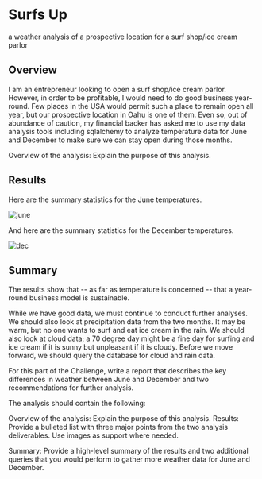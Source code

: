 # Surfs Up
a weather analysis of a prospective location for a surf shop/ice cream parlor

## Overview
I am an entrepreneur looking to open a surf shop/ice cream parlor. However, in order to be profitable, I would need to do good business year-round. Few places in the USA would permit such a place to remain open all year, but our prospective location in Oahu is one of them. Even so, out of abundance of caution, my financial backer has asked me to use my data analysis tools including sqlalchemy to analyze temperature data for June and December to make sure we can stay open during those months.

Overview of the analysis: Explain the purpose of this analysis.

## Results

Here are the summary statistics for the June temperatures.

![june]()

And here are the summary statistics for the December temperatures.

![dec]()



## Summary

The results show that -- as far as temperature is concerned -- that a year-round business model is sustainable.

While we have good data, we must continue to conduct further analyses. We should also look at precipitation data from the two months. It may be warm, but no one wants to surf and eat ice cream in the rain. We should also look at cloud data; a 70 degree day might be a fine day for surfing and ice cream if it is sunny but unpleasant if it is cloudy. Before we move forward, we should query the database for cloud and rain data.





For this part of the Challenge, write a report that describes the key differences in weather between June and December and two recommendations for further analysis.

The analysis should contain the following:

Overview of the analysis: Explain the purpose of this analysis.
Results: Provide a bulleted list with three major points from the two analysis deliverables. Use images as support where needed.

Summary: Provide a high-level summary of the results and two additional queries that you would perform to gather more weather data for June and December.
